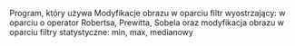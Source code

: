 Program, który używa Modyfikacje obrazu w oparciu filtr wyostrzający: w oparciu o operator Robertsa, Prewitta, Sobela
oraz modyfikacja obrazu w oparciu filtry statystyczne: min, max, medianowy
